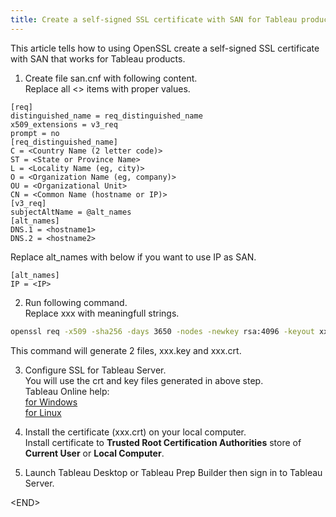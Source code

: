 ```yaml
---
title: Create a self-signed SSL certificate with SAN for Tableau products
---
```

This article tells how to using OpenSSL create a self-signed SSL certificate with SAN that works for Tableau products.

1. Create file san.cnf with following content.<br />
Replace all &lt;&gt; items with proper values.
```
[req]
distinguished_name = req_distinguished_name
x509_extensions = v3_req
prompt = no
[req_distinguished_name]
C = <Country Name (2 letter code)>
ST = <State or Province Name>
L = <Locality Name (eg, city)>
O = <Organization Name (eg, company)>
OU = <Organizational Unit>
CN = <Common Name (hostname or IP)>
[v3_req]
subjectAltName = @alt_names
[alt_names]
DNS.1 = <hostname1>
DNS.2 = <hostname2>
```
Replace alt_names with below if you want to use IP as SAN.
```
[alt_names]
IP = <IP>
```

2. Run following command.<br />
Replace xxx with meaningfull strings.
```bash
openssl req -x509 -sha256 -days 3650 -nodes -newkey rsa:4096 -keyout xxx.key -out xxx.crt -config san.cnf
```
This command will generate 2 files, xxx.key and xxx.crt.

3. Configure SSL for Tableau Server.<br />
You will use the crt and key files generated in above step.<br />
Tableau Online help:<br />
<a href="https://help.tableau.com/current/server/en-us/ssl_config.htm" target="_blank">for Windows</a><br />
<a href="https://help.tableau.com/current/server-linux/en-us/ssl_config.htm" target="_blank">for Linux</a>

4. Install the certificate (xxx.crt) on your local computer.<br />
Install certificate to **Trusted Root Certification Authorities** store of **Current User** or **Local Computer**.

5. Launch Tableau Desktop or Tableau Prep Builder then sign in to Tableau Server.

&lt;END&gt;
